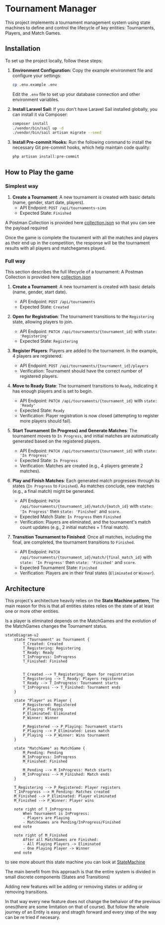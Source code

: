 # Tournament Manager

This project implements a tournament management system using state machines 
to define and control the lifecycle of key entities: Tournaments, Players, and Match Games. 


## Installation

To set up the project locally, follow these steps:

1.  **Environment Configuration:**
    Copy the example environment file and configure your settings:
    ```bash
    cp .env.example .env
    ```
    Edit the `.env` file to set up your database connection and other environment variables.

2.  **Install Laravel Sail:**
    If you don't have Laravel Sail installed globally, you can install it via Composer:
    ```bash
    composer install
    ./vendor/bin/sail up -d
    ./vendor/bin/sail artisan migrate --seed
    ```

3.  **Install Pre-commit Hooks:**
    Run the following command to install the necessary Git pre-commit hooks, which help maintain code quality:
    ```bash
    php artisan install:pre-commit
    ```

## How to Play the game

### Simplest way

1.  **Create a Tournament**: A new tournament is created with basic details (name, gender, start date, players).
    -   API Endpoint: `POST /api/tournaments-sims`
    -   Expected State: `Finished`

A Postman Collection is provided here [collection.json](./postman_collection.json) 
so that you can see the payload required

Once the game is complete the tourament with all the matches and players as their end up in the competition,
the response will be the tournament results with all players and matchegames played.

### Full way

This section describes the full lifecycle of a tournament:
A Postman Collection is provided here [collection.json](./postman_collection.json) 

1.  **Create a Tournament**: A new tournament is created with basic details (name, gender, start date).
    -   API Endpoint: `POST /api/tournaments`
    -   Expected State: `Created`

2.  **Open for Registration**: The tournament transitions to the `Registering` state, allowing players to join.
    -   API Endpoint: `PATCH /api/tournaments/{tournament_id}` with `state: 'Registering'`
    -   Expected State: `Registering`

3.  **Register Players**: Players are added to the tournament. In the example, 4 players are registered.
    -   API Endpoint: `POST /api/tournaments/{tournament_id}/players`
    -   Verification: Tournament should have the correct number of registered players.

4.  **Move to Ready State**: The tournament transitions to `Ready`, indicating it has enough players and is set to begin.
    -   API Endpoint: `PATCH /api/tournaments/{tournament_id}` with `state: 'Ready'`
    -   Expected State: `Ready`
    -   Verification: Player registration is now closed (attempting to register more players should fail).

5.  **Start Tournament (In Progress) and Generate Matches**: The tournament moves to `In Progress`, and initial matches are automatically generated based on the registered players.
    -   API Endpoint: `PATCH /api/tournaments/{tournament_id}` with `state: 'In Progress'`
    -   Expected State: `In Progress`
    -   Verification: Matches are created (e.g., 4 players generate 2 matches).

6.  **Play and Finish Matches**: Each generated match progresses through its states (`In Progress` to `Finished`). As matches conclude, new matches (e.g., a final match) might be generated.
    -   API Endpoint: `PATCH /api/tournaments/{tournament_id}/match/{match_id}` with `state: 'In Progress'` then `state: 'Finished'` and `score`.
    -   Expected Match State: `In Progress` then `Finished`
    -   Verification: Players are eliminated, and the tournament's match count updates (e.g., 2 initial matches + 1 final match).

7.  **Transition Tournament to Finished**: Once all matches, including the final, are completed, the tournament transitions to `Finished`.
    -   API Endpoint: `PATCH /api/tournaments/{tournament_id}/match/{final_match_id}` with `state: 'In Progress'` then `state: 'Finished'` and `score`.
    -   Expected Tournament State: `Finished`
    -   Verification: Players are in their final states (`Eliminated` or `Winner`).



## Architecture

This project's architecture heavily relies on the **State Machine pattern**, 
The main reason for this is that all entities states relies on the state of at least one or more other entities.

Is a player is eliminated depends on the MatchGames and the evolution of the MatchGames changes the Tournament status.


```mermaid
stateDiagram-v2
    state "Tournament" as Tournament {
        T_Created: Created
        T_Registering: Registering
        T_Ready: Ready
        T_InProgress: InProgress
        T_Finished: Finished


        T_Created --> T_Registering: Open for registration
        T_Registering --> T_Ready: Players registered
        T_Ready --> T_InProgress: Tournament starts
        T_InProgress --> T_Finished: Tournament ends
    }

    state "Player" as Player {
        P_Registered: Registered
        P_Playing: Playing
        P_Eliminated: Eliminated
        P_Winner: Winner

        P_Registered --> P_Playing: Tournament starts
        P_Playing --> P_Eliminated: Loses match
        P_Playing --> P_Winner: Wins tournament
    }

    state "MatchGame" as MatchGame {
        M_Pending: Pending
        M_InProgress: InProgress
        M_Finished: Finished

        M_Pending --> M_InProgress: Match starts
        M_InProgress --> M_Finished: Match ends
    }

    T_Registering --> P_Registered: Player registers
    T_InProgress --> M_Pending: Matches created
    M_Finished --> P_Eliminated: Player eliminated
    M_Finished --> P_Winner: Player wins

    note right of T_InProgress
        When Tournament is InProgress:
        - Players are Playing
        - MatchGames are Pending/InProgress/Finished
    end note

    note right of M_Finished
        After all MatchGames are Finished:
        - All Playing Players -> Eliminated
        - One Playing Player -> Winner
    end note
```

to see more abount this state machine you can look at [StateMachine](./StateMachine.md)

The main benefit from this approach is that the entire system is divided in small discrete components (States and Transitions)

Adding new features will be adding or removing states or adding or removing transitions. 

In that way every new feature does not change the behaivor of the previous ones(there are some limitation on that of course). But follow the whole journey of an 
Entity is easy and stragth forward and every step of the way can be re tried if necesary.



